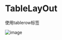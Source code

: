 # TableLayOut
使用tablerow标签

![image](https://user-images.githubusercontent.com/82015926/136721296-959e50b3-8e37-44cd-83f2-e0db139fd40d.png)
